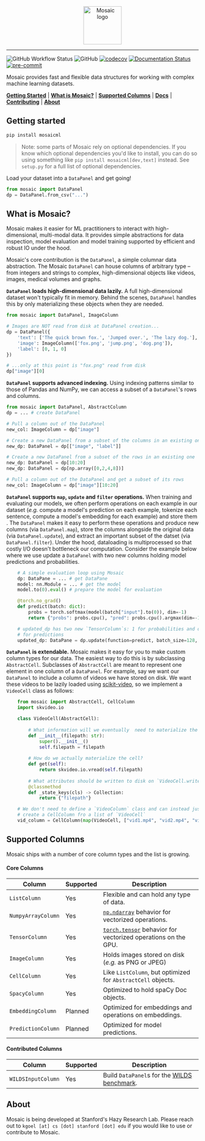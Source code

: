 
<div align="center">
    <img src="docs/mosaic.png" height=100 alt="Mosaic logo"/>
</div>

-----

![GitHub Workflow Status](https://img.shields.io/github/workflow/status/robustness-gym/mosaic/CI)
![GitHub](https://img.shields.io/github/license/robustness-gym/mosaic)
[![codecov](https://codecov.io/gh/robustness-gym/mosaic/branch/main/graph/badge.svg?token=MOLQYUSYQU)](https://codecov.io/gh/robustness-gym/mosaic)
[![Documentation Status](https://readthedocs.org/projects/mosaic/badge/?version=latest)](https://mosaic.readthedocs.io/en/latest/?badge=latest)
[![pre-commit](https://img.shields.io/badge/pre--commit-enabled-brightgreen?logo=pre-commit&logoColor=white)](https://github.com/pre-commit/pre-commit)

Mosaic provides fast and flexible data structures for working with complex machine learning datasets. 

[**Getting Started**](#getting-started)
| [**What is Mosaic?**](#what-is-mosaic)
| [**Supported Columns**](#supported-columns)
| [**Docs**](https://mosaic.readthedocs.io/en/latest/index.html)
| [**Contributing**](CONTRIBUTING.md)
| [**About**](#about)


## Getting started
```bash
pip install mosaicml
``` 
> Note: some parts of Mosaic rely on optional dependencies. If you know which optional dependencies you'd like to install, you can do so using something like `pip install mosaicml[dev,text]` instead. See `setup.py` for a full list of optional dependencies.   
 
Load your dataset into a `DataPanel` and get going!
```python
from mosaic import DataPanel
dp = DataPanel.from_csv("...")
```


## What is Mosaic?
Mosaic makes it easier for ML practitioners to interact with high-dimensional, multi-modal data. It provides simple abstractions for data inspection, model evaluation and model training supported by efficient and robust IO under the hood.  

Mosaic's core contribution is the `DataPanel`, a simple columnar data abstraction. The Mosaic `DataPanel` can house columns of arbitrary type – from integers and strings to complex, high-dimensional objects like videos, images, medical volumes and graphs. 

**`DataPanel` loads high-dimensional data lazily.**     A full high-dimensional dataset won't typically fit in memory. Behind the scenes, `DataPanel` handles this by only materializing these objects when they are needed. 
```python
from mosaic import DataPanel, ImageColumn

# Images are NOT read from disk at DataPanel creation...
dp = DataPanel({
    'text': ['The quick brown fox.', 'Jumped over.', 'The lazy dog.'],
    'image': ImageColumn(['fox.png', 'jump.png', 'dog.png']),
    'label': [0, 1, 0]
}) 

# ...only at this point is "fox.png" read from disk
dp["image"][0]
```

**`DataPanel` supports advanced indexing.**  Using indexing patterns similar to those of Pandas and NumPy, we can access a subset of a `DataPanel`'s rows and columns. 
```python
from mosaic import DataPanel, AbstractColumn
dp = ... # create DataPanel

# Pull a column out of the DataPanel
new_col: ImageColumn = dp["image"]

# Create a new DataPanel from a subset of the columns in an existing one
new_dp: DataPanel = dp[["image", "label"]] 

# Create a new DataPanel from a subset of the rows in an existing one
new_dp: DataPanel = dp[10:20] 
new_dp: DataPanel = dp[np.array([0,2,4,8])]

# Pull a column out of the DataPanel and get a subset of its rows 
new_col: ImageColumn = dp["image"][10:20]
```

**`DataPanel` supports `map`, `update` and `filter` operations.**  When training and evaluating our models, we often perform operations on each example in our dataset (*e.g.* compute a model's prediction on each example, tokenize each sentence, compute a model's embedding for each example) and store them . The `DataPanel` makes it easy to perform these operations and produce new columns (via `DataPanel.map`), store the columns alongside the original data (via `DataPanel.update`), and extract an important subset of the datset (via `DataPanel.filter`). Under the hood, dataloading is multiprocessed so that costly I/O doesn't bottleneck our computation. Consider the example below where we use update a `DataPanel` with two new columns holding model predictions and probabilities.  
```python
    # A simple evaluation loop using Mosaic 
    dp: DataPane = ... # get DataPane
    model: nn.Module = ... # get the model
    model.to(0).eval() # prepare the model for evaluation

    @torch.no_grad()
    def predict(batch: dict):
        probs = torch.softmax(model(batch["input"].to(0)), dim=-1)
        return {"probs": probs.cpu(), "pred": probs.cpu().argmax(dim=-1)}

    # updated_dp has two new `TensorColumn`s: 1 for probabilities and one
    # for predictions
    updated_dp: DataPane = dp.update(function=predict, batch_size=128, batched=True)
```

**`DataPanel` is extendable.** Mosaic makes it easy for you to make custom column types for our data. The easiest way to do this is by subclassing `AbstractCell`. Subclasses of `AbstractCell` are meant to represent one element in one column of a `DataPanel`. For example, say we want our `DataPanel` to include a column of videos we have stored on disk. We want these videos to be lazily loaded using [scikit-video](http://www.scikit-video.org/stable/index.html), so we implement a `VideoCell` class as follows: 
```python
    from mosaic import AbstractCell, CellColumn
    import skvideo.io

    class VideoCell(AbstractCell):
        
        # What information will we eventually  need to materialize the cell? 
        def __init__(filepath: str):
            super().__init__()
            self.filepath = filepath
        
        # How do we actually materialize the cell?
        def get(self):
            return skvideo.io.vread(self.filepath)
        
        # What attributes should be written to disk on `VideoCell.write`?
        @classmethod
        def _state_keys(cls) -> Collection:
            return {"filepath"}

    # We don't need to define a `VideoColumn` class and can instead just
    # create a CellColumn fro a list of `VideoCell`
    vid_column = CellColumn(map(VideoCell, ["vid1.mp4", "vid2.mp4", "vid3.mp4"]))
```
## Supported Columns
Mosaic ships with a number of core column types and the list is growing.
#### Core Columns
| Column             | Supported | Description                                                  |
|--------------------|-----------|--------------------------------------------------------------|
| `ListColumn`       | Yes       | Flexible and can hold any type of data.                      |
| `NumpyArrayColumn` | Yes       | [`np.ndarray`](https://numpy.org/doc/stable/reference/generated/numpy.ndarray.html) behavior for vectorized operations.               |
| `TensorColumn`     | Yes       | [`torch.tensor`](https://pytorch.org/docs/stable/tensors.html) behavior for vectorized operations on the GPU.    |
| `ImageColumn`      | Yes       | Holds images stored on disk (*e.g.* as PNG or JPEG)                              |
| `CellColumn`       | Yes       | Like `ListColumn`, but optimized for `AbstractCell` objects. |
| `SpacyColumn`      | Yes       | Optimized to hold spaCy Doc objects.                         |
| `EmbeddingColumn`  | Planned   | Optimized for embeddings and operations on embeddings.       |
| `PredictionColumn` | Planned   | Optimized for model predictions.                                   |

#### Contributed Columns
| Column             | Supported | Description                                                  |
|--------------------|-----------|--------------------------------------------------------------|
| `WILDSInputColumn`       | Yes       | Build `DataPanel`s for the [WILDS benchmark](https://wilds.stanford.edu/).|


## About
Mosaic is being developed at Stanford's Hazy Research Lab. Please reach out to `kgoel [at] cs [dot] stanford [dot] edu` if you would like to use or contribute to Mosaic.
